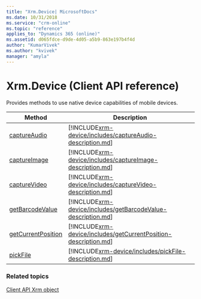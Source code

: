 ```yaml
---
title: "Xrm.Device| MicrosoftDocs"
ms.date: 10/31/2018
ms.service: "crm-online"
ms.topic: "reference"
applies_to: "Dynamics 365 (online)"
ms.assetid: d065fdce-d9de-4d05-a5b9-863e197b4f4d
author: "KumarVivek"
ms.author: "kvivek"
manager: "amyla"
---
```

# Xrm.Device (Client API reference)



Provides methods to use native device capabilities of mobile devices. 

|Method | Description | 
| ------------- |-------------| 
|[captureAudio](xrm-device/captureAudio.md) |[!INCLUDE[xrm-device/includes/captureAudio-description.md](xrm-device/includes/captureAudio-description.md)] |
|[captureImage](xrm-device/captureImage.md) |[!INCLUDE[xrm-device/includes/captureImage-description.md](xrm-device/includes/captureImage-description.md)] |
|[captureVideo](xrm-device/captureVideo.md) |[!INCLUDE[xrm-device/includes/captureVideo-description.md](xrm-device/includes/captureVideo-description.md)] |
|[getBarcodeValue](xrm-device/getBarcodeValue.md) |[!INCLUDE[xrm-device/includes/getBarcodeValue-description.md](xrm-device/includes/getBarcodeValue-description.md)] |
|[getCurrentPosition](xrm-device/getCurrentPosition.md) |[!INCLUDE[xrm-device/includes/getCurrentPosition-description.md](xrm-device/includes/getCurrentPosition-description.md)] |
|[pickFile](xrm-device/pickFile.md) |[!INCLUDE[xrm-device/includes/pickFile-description.md](xrm-device/includes/pickFile-description.md)] |

### Related topics

[Client API Xrm object](../clientapi-xrm.md)

